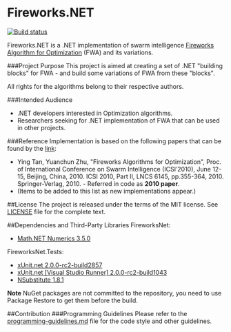 Fireworks.NET
=============

[![Build status](https://ci.appveyor.com/api/projects/status/em6rtw0cj5lre0k4?svg=true)](https://ci.appveyor.com/project/tsimafei-markhel/fireworks)

Fireworks.NET is a .NET implementation of swarm intelligence [Fireworks Algorithm for Optimization](http://www.cil.pku.edu.cn/research/fa/) (FWA) and its variations.

###Project Purpose
This project is aimed at creating a set of .NET "building blocks" for FWA - and build some variations of FWA from these "blocks".

All rights for the algorithms belong to their respective authors.

###Intended Audience
* .NET developers interested in Optimization algorithms.
* Researchers seeking for .NET implementation of FWA that can be used in other projects.

###Reference
Implementation is based on the following papers that can be found by the [link](http://www.cil.pku.edu.cn/publications/):
* Ying Tan, Yuanchun Zhu, "Fireworks Algorithms for Optimization", Proc. of International Conference on Swarm Intelligence (ICSI’2010), June 12-15, Beijing, China, 2010. ICSI 2010, Part II, LNCS 6145, pp.355-364, 2010. Springer-Verlag, 2010. - Referred in code as **2010 paper**.
* (Items to be added to this list as new implementations appear.)

##License
The project is released under the terms of the MIT license. See [LICENSE](LICENSE) file for the complete text.

##Dependencies and Third-Party Libraries
FireworksNet:
- [Math.NET Numerics 3.5.0](https://www.nuget.org/packages/MathNet.Numerics/3.5.0)

FireworksNet.Tests:
- [xUnit.net 2.0.0-rc2-build2857](https://www.nuget.org/packages/xunit/2.0.0-rc2-build2857)
- [xUnit.net [Visual Studio Runner] 2.0.0-rc2-build1043](https://www.nuget.org/packages/xunit.runner.visualstudio/2.0.0-rc2-build1043)
- [NSubstitute 1.8.1](https://www.nuget.org/packages/NSubstitute/)

**Note** NuGet packages are not committed to the repository, you need to use Package Restore to get them before the build.

##Contribution
###Programming Guidelines
Please refer to the [programming-guidelines.md](programming-guidelines.md) file for the code style and other guidelines.
